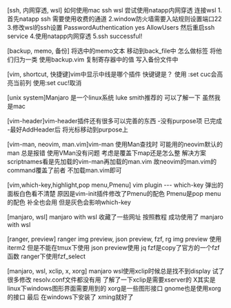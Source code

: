 [ssh, 内网穿透, wsl] 如何使用mac ssh wsl
    尝试使用natapp内网穿透 连接wsl
    1.首先natapp ssh 需要使用收费的通道 
    2.window防火墙需要入站规则设置端口22
    3.修改wsl的ssh设置 PasswordAuthentication yes   AllowUsers 然后重启ssh service
    4.使用natapp内网穿透
    5.ssh successful!

[backup, memo, 备份] 将选中的memo文本 移动到back_file中 怎么做标签 将他们归为一类
   使用backup.vim 复制寄存器中的值 写入备份文件中


[vim, shortcut, 快捷键]vim中显示中线是哪个插件 快键键是？
   使用 :set cuc会高亮当前列 使用:set cuc!取消

[unix system]Manjaro 是一个linux系统 luke smith推荐的 可以了解一下 虽然我是mac

[vim-header]vim-header插件还有很多可以完善的东西
   -没有purpose项 已完成
   -最好AddHeader后 将光标移动到purpose上

[vim-man, neovim, man.vim]vim-man 使用Man查找时 可能用的neovim默认的man 总是报错 
  使用VMan没有问题 考虑是覆盖下map还是怎么整
  解决方案 scriptnames看是先加载的vim-man再加载的man.vim 故neovim的man.vim的command覆盖了前者
  不加载man.vim即可

[vim,which-key,highlight,pop menu,Pmenu] vim plugin --- which-key 弹出的面板白色看不清楚
  原因是vim-init插件修改了Pmenu的配色 Pmenu是pop menu的配色 补全也会用 但是灰色会影响which-key

[manjaro, wsl] manjaro with wsl
  收藏了一些网址 按照教程 成功使用了 manjaro with wsl

[ranger, preview] ranger img preview, json preview, fzf, rg
   img preview 使用iterm2 但是不能在tmux下使用
   json preview使用 jq 
   fzf是copy了官方的一个fzf函数 ranger下使用fzf_select

[manjaro, wsl, xclip, x, xorg]  manjaro wsl使用xclip时候总是找不到display
  试了很多修改 resolv.conf文件都没有用
   了解了一下xclip是需要xserver的 X其实是linux下windows图形界面需要用到的
   xorg是一些图形接口
   gnome也是使用xorg的接口
   最后 在windows下安装了 xming就好了

